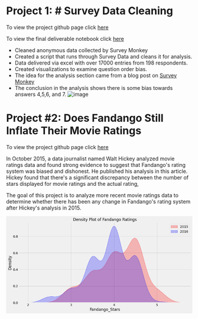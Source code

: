 # Project 1: # Survey Data Cleaning
To view the project github page click [here](https://github.com/gfulham/survey_monkey) 

To view the final deliverable notebook click [here](https://nbviewer.jupyter.org/github/gfulham/survey_monkey/blob/main/deliver/2021-03-29-GTF-survey-monkey-final-deliver.ipynb)

- Cleaned anonymous data collected by Survey Monkey
- Created a script that runs through Survey Data and cleans it for analysis. 
- Data delivered via excel with over 17000 entries from 198 respondents. 
- Created visualizations to examine question order bias.
- The idea for the analysis section came from a blog post on [Survey Monkey](https://www.surveymonkey.com/curiosity/eliminate-order-bias-to-improve-your-survey-responses/)
- The conclusion in the analysis shows there is some bias towards answers 4,5,6, and 7.
![image](https://github.com/gfulham/survey_monkey/blob/b23e4dde7ed48d820032f8b0d3fa1cf59ad2e6e5/images/Survey%20Answer%20Order%20Bias.png)


# Project #2: Does Fandango Still Inflate Their Movie Ratings
To view the project github page click [here](https://github.com/gfulham/Fandango-movie-ratings) 

In October 2015, a data journalist named Walt Hickey analyzed movie ratings data and found strong evidence to suggest that Fandango's rating system was biased and dishonest. He published his analysis in this article. Hickey found that there's a significant discrepancy between the number of stars displayed for movie ratings and the actual rating,

The goal of this project is to analyze more recent movie ratings data to determine whether there has been any change in Fandango's rating system after Hickey's analysis in 2015.

![image](https://github.com/gfulham/Fandango-movie-ratings/blob/23e44b30b7c44b9e11ce367b4f61d5308bece72c/images/Density-plot-fandango-ratings.png)
